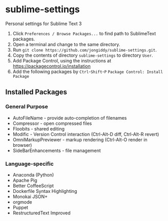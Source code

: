 # sublime-settings

Personal settings for Sublime Text 3

1. Click `Preferences / Browse Packages...` to find path to SublimeText packages.
2. Open a terminal and change to the same directory.
3. Run `git clone https://github.com/jongiddy/sublime-settings.git`.
4. Copy the contents of directory `sublime-settings` to directory `User`.
5. Add Package Control, using the instructions at <https://packagecontrol.io/installation>
6. Add the following packages by `Ctrl`-`Shift`-`P` `Package Control: Install Package`

## Installed Packages

### General Purpose

- AutoFileName - provide auto-completion of filenames
- Compressor - open compressed files
- Floobits - shared editing
- Modific - Version Control interaction (Ctrl-Alt-D diff, Ctrl-Alt-R revert)
- OmniMarkupPreviewer - markup rendering (Ctrl-Alt-O render in browser)
- SideBarEnhancements - file management

### Language-specific

- Anaconda (Python)
- Apache Pig
- Better CoffeeScript
- Dockerfile Syntax Highlighting
- Monokai JSON+
- orgmode
- Puppet
- RestructuredText Improved
